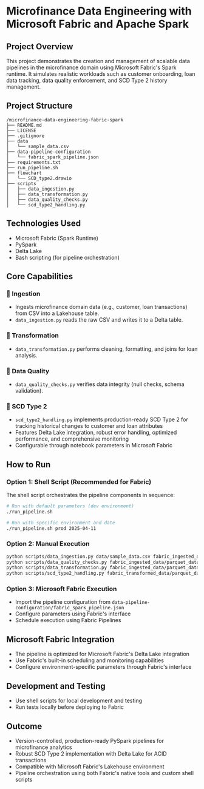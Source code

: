 # Microfinance Data Engineering with Microsoft Fabric and Apache Spark

## Project Overview

This project demonstrates the creation and management of scalable data pipelines in the microfinance domain using Microsoft Fabric's Spark runtime. It simulates realistic workloads such as customer onboarding, loan data tracking, data quality enforcement, and SCD Type 2 history management.

## Project Structure

```
/microfinance-data-engineering-fabric-spark
├── README.md
├── LICENSE
├── .gitignore
├── data
│   └── sample_data.csv
├── data-pipeline-configuration
│   └── fabric_spark_pipeline.json
├── requirements.txt
├── run_pipeline.sh
├── flowchart
│   └── SCD_type2.drawio
├── scripts
│   ├── data_ingestion.py
│   ├── data_transformation.py
│   ├── data_quality_checks.py
│   └── scd_type2_handling.py
```

## Technologies Used
- Microsoft Fabric (Spark Runtime)
- PySpark
- Delta Lake
- Bash scripting (for pipeline orchestration)

## Core Capabilities

### 🔹 Ingestion
- Ingests microfinance domain data (e.g., customer, loan transactions) from CSV into a Lakehouse table.
- `data_ingestion.py` reads the raw CSV and writes it to a Delta table.

### 🔹 Transformation
- `data_transformation.py` performs cleaning, formatting, and joins for loan analysis.

### 🔹 Data Quality
- `data_quality_checks.py` verifies data integrity (null checks, schema validation).

### 🔹 SCD Type 2
- `scd_type2_handling.py` implements production-ready SCD Type 2 for tracking historical changes to customer and loan attributes
- Features Delta Lake integration, robust error handling, optimized performance, and comprehensive monitoring
- Configurable through notebook parameters in Microsoft Fabric

## How to Run

### Option 1: Shell Script (Recommended for Fabric)
The shell script orchestrates the pipeline components in sequence:

```bash
# Run with default parameters (dev environment)
./run_pipeline.sh

# Run with specific environment and date
./run_pipeline.sh prod 2025-04-11
```

### Option 2: Manual Execution
```bash
python scripts/data_ingestion.py data/sample_data.csv fabric_ingested_data/parquet_data fabric_ingested_data/error_data
python scripts/data_quality_checks.py fabric_ingested_data/parquet_data fabric_data_quality_report.json
python scripts/data_transformation.py fabric_ingested_data/parquet_data fabric_transformed_data/parquet_data
python scripts/scd_type2_handling.py fabric_transformed_data/parquet_data fabric_dim_data fabric_dim_data
```

### Option 3: Microsoft Fabric Execution
- Import the pipeline configuration from `data-pipeline-configuration/fabric_spark_pipeline.json`
- Configure parameters using Fabric's interface
- Schedule execution using Fabric Pipelines

## Microsoft Fabric Integration
- The pipeline is optimized for Microsoft Fabric's Delta Lake integration
- Use Fabric's built-in scheduling and monitoring capabilities
- Configure environment-specific parameters through Fabric's interface

## Development and Testing
- Use shell scripts for local development and testing
- Run tests locally before deploying to Fabric

## Outcome
- Version-controlled, production-ready PySpark pipelines for microfinance analytics
- Robust SCD Type 2 implementation with Delta Lake for ACID transactions
- Compatible with Microsoft Fabric's Lakehouse environment
- Pipeline orchestration using both Fabric's native tools and custom shell scripts